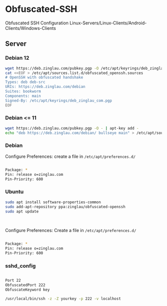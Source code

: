 # Obfuscated-SSH
Obfuscated SSH Configuration Linux-Servers/Linux-Clients/Android-Clients/Windows-Clients

## Server
### Debian 12
```bash
wget https://deb.zinglau.com/pubkey.pgp -O /etc/apt/keyrings/deb_zinglau_com.pgp
cat <<EOF > /etc/apt/sources.list.d/obfuscated_openssh.sources
# OpenSSH with obfuscated handshake
Types: deb deb-src
URIs: https://deb.zinglau.com/debian
Suites: bookworm
Components: main
Signed-By: /etc/apt/keyrings/deb_zinglau_com.pgp
EOF
```

### Debian <= 11
```bash
wget https://deb.zinglau.com/pubkey.pgp -O - | apt-key add -
echo "deb https://deb.zinglau.com/debian/ bullseye main" > /etc/apt/sources.list.d/obfuscated_openssh.list
```

### Debian
Configure Preferences: create a file in `` /etc/apt/preferences.d/ ``
```bash

Package: *
Pin: release o=zinglau.com
Pin-Priority: 600

```

### Ubuntu
```bash
sudo apt install software-properties-common
sudo add-apt-repository ppa:zinglau/obfuscated-openssh
sudo apt update

```
<br/>

Configure Preferences: Create a file in ``/etc/apt/preferences.d/``
```bash

Package: *
Pin: release o=zinglau.com
Pin-Priority: 600

```

### sshd_config

```bash

Port 22
ObfuscatedPort 222
ObfuscateKeyword key

```

```bash
/usr/local/bin/ssh -z -Z yourkey -p 222 -v localhost
```
